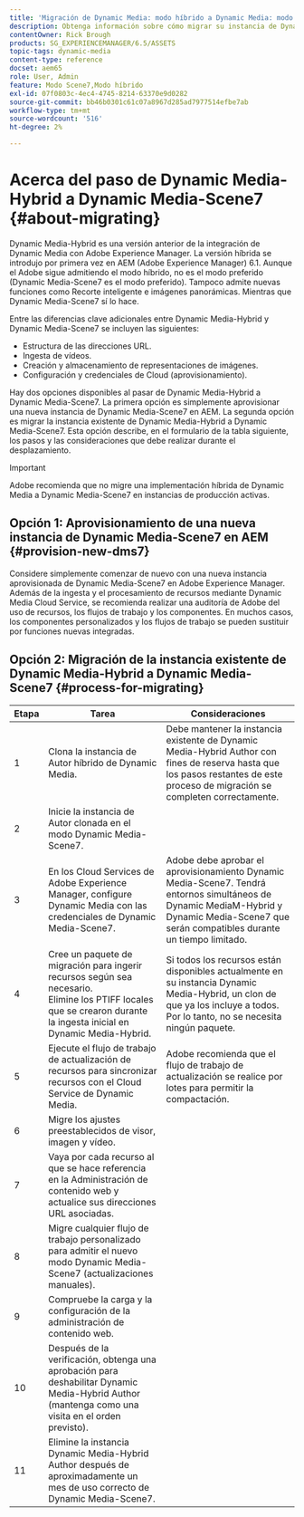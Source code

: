 ```yaml
---
title: 'Migración de Dynamic Media: modo híbrido a Dynamic Media: modo S7'
description: Obtenga información sobre cómo migrar su instancia de Dynamic Media - Modo híbrido a Dynamic Media - Modo S7
contentOwner: Rick Brough
products: SG_EXPERIENCEMANAGER/6.5/ASSETS
topic-tags: dynamic-media
content-type: reference
docset: aem65
role: User, Admin
feature: Modo Scene7,Modo híbrido
exl-id: 07f0803c-4ec4-4745-8214-63370e9d0282
source-git-commit: bb46b0301c61c07a8967d285ad7977514efbe7ab
workflow-type: tm+mt
source-wordcount: '516'
ht-degree: 2%

---
```


# Acerca del paso de Dynamic Media-Hybrid a Dynamic Media-Scene7 {#about-migrating}

Dynamic Media-Hybrid es una versión anterior de la integración de Dynamic Media con Adobe Experience Manager. La versión híbrida se introdujo por primera vez en AEM (Adobe Experience Manager) 6.1. Aunque el Adobe sigue admitiendo el modo híbrido, no es el modo preferido (Dynamic Media-Scene7 es el modo preferido). Tampoco admite nuevas funciones como Recorte inteligente e imágenes panorámicas. Mientras que Dynamic Media-Scene7 sí lo hace.

Entre las diferencias clave adicionales entre Dynamic Media-Hybrid y Dynamic Media-Scene7 se incluyen las siguientes:

* Estructura de las direcciones URL.
* Ingesta de vídeos.
* Creación y almacenamiento de representaciones de imágenes.
* Configuración y credenciales de Cloud (aprovisionamiento).

Hay dos opciones disponibles al pasar de Dynamic Media-Hybrid a Dynamic Media-Scene7. La primera opción es simplemente aprovisionar una nueva instancia de Dynamic Media-Scene7 en AEM. La segunda opción es migrar la instancia existente de Dynamic Media-Hybrid a Dynamic Media-Scene7. Esta opción describe, en el formulario de la tabla siguiente, los pasos y las consideraciones que debe realizar durante el desplazamiento.

>[!IMPORTANT]
>
>Adobe recomienda que no migre una implementación híbrida de Dynamic Media a Dynamic Media-Scene7 en instancias de producción activas.

## Opción 1: Aprovisionamiento de una nueva instancia de Dynamic Media-Scene7 en AEM {#provision-new-dms7}

Considere simplemente comenzar de nuevo con una nueva instancia aprovisionada de Dynamic Media-Scene7 en Adobe Experience Manager. Además de la ingesta y el procesamiento de recursos mediante Dynamic Media Cloud Service, se recomienda realizar una auditoría de Adobe del uso de recursos, los flujos de trabajo y los componentes. En muchos casos, los componentes personalizados y los flujos de trabajo se pueden sustituir por funciones nuevas integradas.

## Opción 2: Migración de la instancia existente de Dynamic Media-Hybrid a Dynamic Media-Scene7 {#process-for-migrating}

| Etapa | Tarea | Consideraciones |
|---|---|---|
| 1 | Clona la instancia de Autor híbrido de Dynamic Media. | Debe mantener la instancia existente de Dynamic Media-Hybrid Author con fines de reserva hasta que los pasos restantes de este proceso de migración se completen correctamente. |
| 2 | Inicie la instancia de Autor clonada en el modo Dynamic Media-Scene7. |  |
| 3 | En los Cloud Services de Adobe Experience Manager, configure Dynamic Media con las credenciales de Dynamic Media-Scene7. | Adobe debe aprobar el aprovisionamiento Dynamic Media-Scene7. Tendrá entornos simultáneos de Dynamic MediaM-Hybrid y Dynamic Media-Scene7 que serán compatibles durante un tiempo limitado. |
| 4 | Cree un paquete de migración para ingerir recursos según sea necesario.<br>Elimine los PTIFF locales que se crearon durante la ingesta inicial en Dynamic Media-Hybrid. | Si todos los recursos están disponibles actualmente en su instancia Dynamic Media-Hybrid, un clon de que ya los incluye a todos. Por lo tanto, no se necesita ningún paquete. |
| 5 | Ejecute el flujo de trabajo de actualización de recursos para sincronizar recursos con el Cloud Service de Dynamic Media. | Adobe recomienda que el flujo de trabajo de actualización se realice por lotes para permitir la compactación. |
| 6 | Migre los ajustes preestablecidos de visor, imagen y vídeo. |  |
| 7 | Vaya por cada recurso al que se hace referencia en la Administración de contenido web y actualice sus direcciones URL asociadas. |  |
| 8 | Migre cualquier flujo de trabajo personalizado para admitir el nuevo modo Dynamic Media-Scene7 (actualizaciones manuales). |  |
| 9 | Compruebe la carga y la configuración de la administración de contenido web. |  |
| 10 | Después de la verificación, obtenga una aprobación para deshabilitar Dynamic Media-Hybrid Author (mantenga como una visita en el orden previsto). |  |
| 11 | Elimine la instancia Dynamic Media-Hybrid Author después de aproximadamente un mes de uso correcto de Dynamic Media-Scene7. |  |
